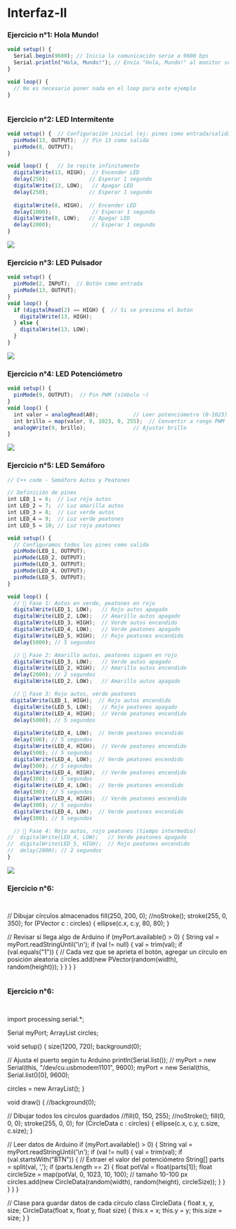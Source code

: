# Interfaz-II
### Ejercicio n°1: Hola Mundo!
```js
void setup() {
  Serial.begin(9600); // Inicia la comunicación serie a 9600 bps
  Serial.println("Hola, Mundo!"); // Envía "Hola, Mundo!" al monitor serie
}

void loop() {
  // No es necesario poner nada en el loop para este ejemplo
}
```
<img src=""/>

### Ejercicio n°2: LED Intermitente
```js
void setup() {  // Configuración inicial (ej: pines como entrada/salida)
  pinMode(13, OUTPUT);  // Pin 13 como salida
  pinMode(8, OUTPUT); 
}

void loop() {   // Se repite infinitamente
  digitalWrite(13, HIGH);  // Encender LED
  delay(250);             // Esperar 1 segundo
  digitalWrite(13, LOW);   // Apagar LED
  delay(250);             // Esperar 1 segundo
  
  digitalWrite(8, HIGH);  // Encender LED
  delay(1000);             // Esperar 1 segundo
  digitalWrite(8, LOW);   // Apagar LED
  delay(2000);             // Esperar 1 segundo
}
```
<img src="https://raw.githubusercontent.com/CatalinaOlate/Interfaz-II/refs/heads/main/LedIntermitente.png"/>

### Ejercicio n°3: LED Pulsador
```js
void setup() {
  pinMode(2, INPUT);  // Botón como entrada
  pinMode(13, OUTPUT);
}
void loop() {
  if (digitalRead(2) == HIGH) {  // Si se presiona el botón
    digitalWrite(13, HIGH);
  } else {
    digitalWrite(13, LOW);
  }
}
```
<img src="https://raw.githubusercontent.com/CatalinaOlate/Interfaz-II/refs/heads/main/LedPulsador.png"/>

### Ejercicio n°4: LED Potenciómetro

```js
void setup() {
  pinMode(9, OUTPUT);  // Pin PWM (símbolo ~)
}
void loop() {
  int valor = analogRead(A0);           // Leer potenciómetro (0-1023)
  int brillo = map(valor, 0, 1023, 0, 255);  // Convertir a rango PWM
  analogWrite(9, brillo);               // Ajustar brillo
}
```
<img src="https://raw.githubusercontent.com/CatalinaOlate/Interfaz-II/refs/heads/main/img/Captura%20de%20pantalla%202025-08-25%20104448.png"/>

### Ejercicio n°5: LED Semáforo

```js
// C++ code - Semáforo Autos y Peatones

// Definición de pines
int LED_1 = 6;  // Luz roja autos
int LED_2 = 7;  // Luz amarilla autos
int LED_3 = 8;  // Luz verde autos
int LED_4 = 9;  // Luz verde peatones
int LED_5 = 10; // Luz roja peatones

void setup() {
  // Configuramos todos los pines como salida
  pinMode(LED_1, OUTPUT);
  pinMode(LED_2, OUTPUT);
  pinMode(LED_3, OUTPUT);
  pinMode(LED_4, OUTPUT);
  pinMode(LED_5, OUTPUT);
}

void loop() {
  // 🚦 Fase 1: Autos en verde, peatones en rojo
  digitalWrite(LED_1, LOW);   // Rojo autos apagado
  digitalWrite(LED_2, LOW);   // Amarillo autos apagado
  digitalWrite(LED_3, HIGH);  // Verde autos encendido
  digitalWrite(LED_4, LOW);   // Verde peatones apagado
  digitalWrite(LED_5, HIGH);  // Rojo peatones encendido
  delay(5000); // 5 segundos

  // 🚦 Fase 2: Amarillo autos, peatones siguen en rojo
  digitalWrite(LED_3, LOW);   // Verde autos apagado
  digitalWrite(LED_2, HIGH);  // Amarillo autos encendido
  delay(2000); // 2 segundos
  digitalWrite(LED_2, LOW);   // Amarillo autos apagado

  // 🚦 Fase 3: Rojo autos, verde peatones
 digitalWrite(LED_1, HIGH);  // Rojo autos encendido
  digitalWrite(LED_5, LOW);   // Rojo peatones apagado
  digitalWrite(LED_4, HIGH);  // Verde peatones encendido
  delay(5000); // 5 segundos
  
  digitalWrite(LED_4, LOW);  // Verde peatones encendido
  delay(500); // 5 segundos 
  digitalWrite(LED_4, HIGH);  // Verde peatones encendido
  delay(500); // 5 segundos 
  digitalWrite(LED_4, LOW);  // Verde peatones encendido
  delay(500); // 5 segundos 
  digitalWrite(LED_4, HIGH);  // Verde peatones encendido
  delay(300); // 5 segundos
  digitalWrite(LED_4, LOW);  // Verde peatones encendido
  delay(300); // 5 segundos
  digitalWrite(LED_4, HIGH);  // Verde peatones encendido
  delay(300); // 5 segundos
  digitalWrite(LED_4, LOW);  // Verde peatones encendido
  delay(300); // 5 segundos

  // 🚦 Fase 4: Rojo autos, rojo peatones (tiempo intermedio)
//  digitalWrite(LED_4, LOW);   // Verde peatones apagado
//  digitalWrite(LED_5, HIGH);  // Rojo peatones encendido
//  delay(2000); // 2 segundos
}
```
<img src="https://raw.githubusercontent.com/CatalinaOlate/Interfaz-II/refs/heads/main/img/Captura%20de%20pantalla%202025-08-25%20104841.png"/>

### Ejercicio n°6: 
```js

```
<img src=""/>
 
 // Dibujar círculos almacenados
  fill(250, 200, 0);
  //noStroke();
  stroke(255, 0, 350);
  for (PVector c : circles) {
    ellipse(c.x, c.y, 80, 80);
  }
  
  // Revisar si llega algo de Arduino
  if (myPort.available() > 0) {
    String val = myPort.readStringUntil('\n');
    if (val != null) {
      val = trim(val);
      if (val.equals("1")) {
        // Cada vez que se aprieta el botón, agregar un círculo en posición aleatoria
        circles.add(new PVector(random(width), random(height)));
      }
    }
  }
}

<img src=""/>

### Ejercicio n°6: 
```js

```
<img src=""/>


import processing.serial.*;

Serial myPort;
ArrayList<CircleData> circles; 

void setup() {
  size(1200, 720);
  background(0);
  
  // Ajusta el puerto según tu Arduino
  println(Serial.list());
 // myPort = new Serial(this, "/dev/cu.usbmodem1101", 9600);
  myPort = new Serial(this, Serial.list()[0], 9600);
  
  circles = new ArrayList<CircleData>();
}

void draw() {
  //background(0);
  
  // Dibujar todos los círculos guardados
  //fill(0, 150, 255);
  //noStroke();
  fill(0, 0, 0);
  stroke(255, 0, 0);
  for (CircleData c : circles) {
    ellipse(c.x, c.y, c.size, c.size);
  }
  
  // Leer datos de Arduino
  if (myPort.available() > 0) {
    String val = myPort.readStringUntil('\n');
    if (val != null) {
      val = trim(val);
      if (val.startsWith("BTN")) {
        // Extraer el valor del potenciómetro
        String[] parts = split(val, ',');
        if (parts.length == 2) {
          float potVal = float(parts[1]);
          float circleSize = map(potVal, 0, 1023, 10, 100); // tamaño 10-100 px
          circles.add(new CircleData(random(width), random(height), circleSize));
        }
      }
    }
  }
}

// Clase para guardar datos de cada círculo
class CircleData {
  float x, y, size;
  CircleData(float x, float y, float size) {
    this.x = x;
    this.y = y;
    this.size = size;
  }
}
